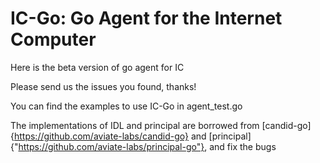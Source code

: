 # IC-Go: Go Agent for the Internet Computer

Here is the beta version of go agent for IC

Please send us the issues you found, thanks!

You can find the examples to use IC-Go in agent_test.go

The implementations of IDL and principal are borrowed from [candid-go]{https://github.com/aviate-labs/candid-go} and [principal]{"https://github.com/aviate-labs/principal-go"}, and fix the bugs